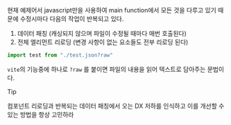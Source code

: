 현재 예제어서 javascript만을 사용하여 main function에서 모든 것을 다루고 있기 때문에 수정시마다 다음의 작업이 반복되고 있다.

1. 데이터 패칭 (캐싱되지 않으며 파일이 수정될 때마다 매번 호출된다)
2. 전체 엘리먼트 리로딩 (변경 사항이 없는 요소들도 전부 리로딩 된다)

```js
import test from "./test.json?raw"
```

`vite`의 기능중에 하나로 `?raw` 를 붙이면 파일의 내용을 읽어 텍스트로 담아주는 문법이다.

> [!tip]
> 컴포넌트 리로딩과 반복되는 데이터 패칭에서 오는 DX 저하를 인식하고
> 이를 개선할 수 있는 방법을 항상 고민하라


